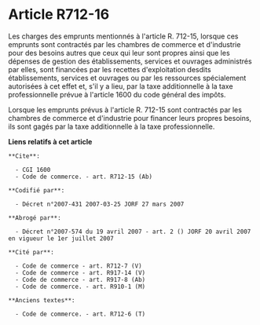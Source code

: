 # Article R712-16

Les charges des emprunts mentionnés à l'article R. 712-15, lorsque ces emprunts sont contractés par les chambres de commerce
et d'industrie pour des besoins autres que ceux qui leur sont propres ainsi que les dépenses de gestion des établissements,
services et ouvrages administrés par elles, sont financées par les recettes d'exploitation desdits établissements, services
et ouvrages ou par les ressources spécialement autorisées à cet effet et, s'il y a lieu, par la taxe additionnelle à la taxe
professionnelle prévue à l'article 1600 du code général des impôts.

Lorsque les emprunts prévus à l'article R. 712-15 sont contractés par les chambres de commerce et d'industrie pour financer
leurs propres besoins, ils sont gagés par la taxe additionnelle à la taxe professionnelle.

**Liens relatifs à cet article**

	**Cite**:

	  - CGI 1600
	  - Code de commerce. - art. R712-15 (Ab)

	**Codifié par**:

	  - Décret n°2007-431 2007-03-25 JORF 27 mars 2007

	**Abrogé par**:

	  - Décret n°2007-574 du 19 avril 2007 - art. 2 () JORF 20 avril 2007 en vigueur le 1er juillet 2007

	**Cité par**:

	  - Code de commerce - art. R712-7 (V)
	  - Code de commerce - art. R917-14 (V)
	  - Code de commerce - art. R917-8 (Ab)
	  - Code de commerce. - art. R910-1 (M)

	**Anciens textes**:

	  - Code de commerce. - art. R712-6 (T)
